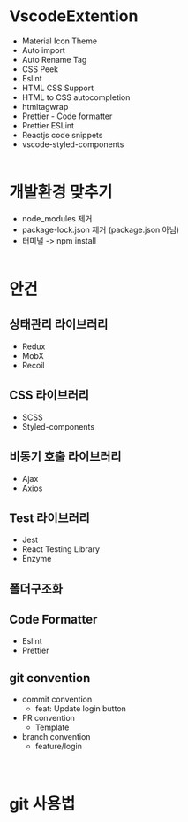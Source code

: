 # VscodeExtention

- Material Icon Theme
- Auto import
- Auto Rename Tag
- CSS Peek
- Eslint
- HTML CSS Support
- HTML to CSS autocompletion
- htmltagwrap
- Prettier - Code formatter
- Prettier ESLint
- Reactjs code snippets
- vscode-styled-components
  <br />
  <br />

# 개발환경 맞추기

- node_modules 제거
- package-lock.json 제거 (package.json 아님)
- 터미널 -> npm install
  <br/>
  <br/>
# 안건
## 상태관리 라이브러리
- Redux
- MobX
- Recoil
## CSS 라이브러리
- SCSS
- Styled-components
## 비동기 호출 라이브러리
- Ajax
- Axios
## Test 라이브러리
- Jest
- React Testing Library
- Enzyme
## 폴더구조화
## Code Formatter
- Eslint
- Prettier
## git convention
- commit convention
  - feat: Update login button
- PR convention
  - Template
- branch convention
  - feature/login
  <br/>
  <br/>
# git 사용법
